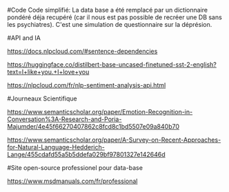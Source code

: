 #Code
Code simplifié:
La data base a été remplacé par un dictionnaire pondéré déja recupéré (car il nous est pas possible de recréer une DB sans les psychiatres).
C'est une simulation de questionnaire sur la déprésion.

#API and IA

https://docs.nlpcloud.com/#sentence-dependencies

https://huggingface.co/distilbert-base-uncased-finetuned-sst-2-english?text=I+like+you.+I+love+you

https://nlpcloud.com/fr/nlp-sentiment-analysis-api.html

#Journeaux Scientifique

https://www.semanticscholar.org/paper/Emotion-Recognition-in-Conversation%3A-Research-and-Poria-Majumder/4e45f66270407862c8fcd8c1bd5507e09a840b70

https://www.semanticscholar.org/paper/A-Survey-on-Recent-Approaches-for-Natural-Language-Hedderich-Lange/455cdafd55a5b5ddefa029bf97801327e142646d

#Site open-source professionel pour data-base

https://www.msdmanuals.com/fr/professional
